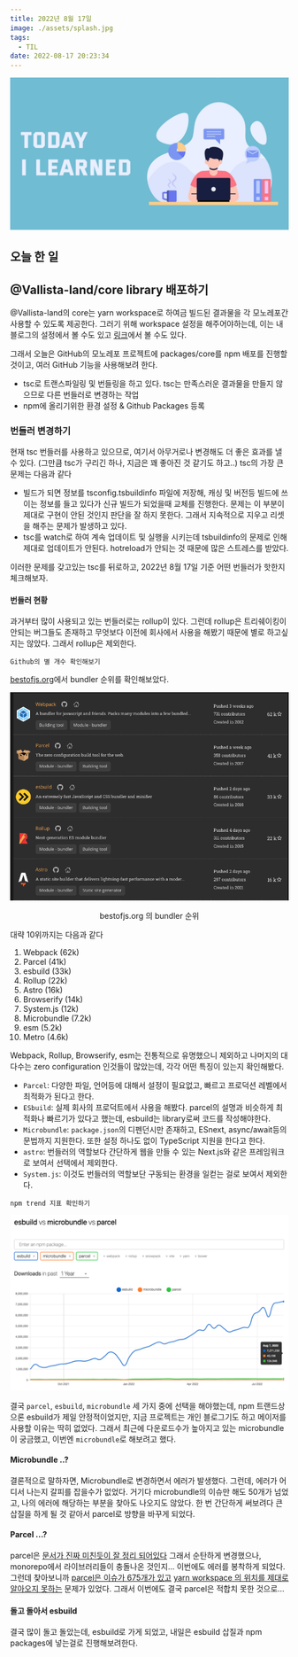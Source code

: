```yaml
---
title: 2022년 8월 17일
image: ./assets/splash.jpg
tags:
  - TIL
date: 2022-08-17 20:23:34
---
```


![로고](assets/splash.jpg)

## 오늘 한 일

## @Vallista-land/core library 배포하기

@Vallista-land의 core는 yarn workspace로 하여금 빌드된 결과물을 각 모노레포간 사용할 수 있도록 제공한다. 그러기 위해 workspace 설정을 해주어야하는데, 이는 내 블로그의 설정에서 볼 수도 있고 [링크](https://classic.yarnpkg.com/lang/en/docs/workspaces/)에서 볼 수도 있다.

그래서 오늘은 GitHub의 모노레포 프로젝트에 packages/core를 npm 배포를 진행할 것이고, 여러 GitHub 기능을 사용해보려 한다.

- tsc로 트랜스파일링 및 번들링을 하고 있다. tsc는 만족스러운 결과물을 만들지 않으므로 다른 번들러로 변경하는 작업
- npm에 올리기위한 환경 설정 & Github Packages 등록

### 번들러 변경하기

현재 tsc 번들러를 사용하고 있으므로, 여기서 아무거로나 변경해도 더 좋은 효과를 낼 수 있다. (그만큼 tsc가 구리긴 하나, 지금은 꽤 좋아진 것 같기도 하고..) tsc의 가장 큰 문제는 다음과 같다

- 빌드가 되면 정보를 tsconfig.tsbuildinfo 파일에 저장해, 캐싱 및 버전등 빌드에 쓰이는 정보를 들고 있다가 신규 빌드가 되었을때 교체를 진행한다. 문제는 이 부분이 제대로 구현이 안된 것인지 판단을 잘 하지 못한다. 그래서 지속적으로 지우고 리셋을 해주는 문제가 발생하고 있다.
- tsc를 watch로 하여 계속 업데이트 및 실행을 시키는데 tsbuildinfo의 문제로 인해 제대로 업데이트가 안된다. hotreload가 안되는 것 때문에 많은 스트레스를 받았다.

이러한 문제를 갖고있는 tsc를 뒤로하고, 2022년 8월 17일 기준 어떤 번들러가 핫한지 체크해보자.

#### 번들러 현황

과거부터 많이 사용되고 있는 번들러로는 rollup이 있다. 그런데 rollup은 트리쉐이킹이 안되는 버그들도 존재하고 무엇보다 이전에 회사에서 사용을 해봤기 때문에 별로 하고싶지는 않았다. 그래서 rollup은 제외한다.

`Github의 별 개수 확인해보기`

[bestofjs.org](https://bestofjs.org/projects?tags=module)에서 bundler 순위를 확인해보았다.

![번들러 별 순위](assets/0.png)

<center>bestofjs.org 의 bundler 순위</center>

대략 10위까지는 다음과 같다

1. Webpack (62k)
2. Parcel (41k)
3. esbuild (33k)
4. Rollup (22k)
5. Astro (16k)
6. Browserify (14k)
7. System.js (12k)
8. Microbundle (7.2k)
9. esm (5.2k)
10. Metro (4.6k)

Webpack, Rollup, Browserify, esm는 전통적으로 유명했으니 제외하고 나머지의 대다수는 zero configuration 인것들이 많았는데, 각각 어떤 특징이 있는지 확인해봤다.

- `Parcel`: 다양한 파일, 언어등에 대해서 설정이 필요없고, 빠르고 프로덕션 레벨에서 최적화가 된다고 한다.
- `ESbuild`: 실제 회사의 프로덕트에서 사용을 해봤다. parcel의 설명과 비슷하게 최적화나 빠르기가 있다고 했는데, esbuild는 library로써 코드를 작성해야한다.
- `Microbundle`: `package.json`의 디펜던시만 존재하고, ESnext, async/await등의 문법까지 지원한다. 또한 설정 하나도 없이 TypeScript 지원을 한다고 한다.
- `astro`: 번들러의 역할보다 간단하게 웹을 만들 수 있는 Next.js와 같은 프레임워크로 보여서 선택에서 제외한다.
- `System.js`: 이것도 번들러의 역할보단 구동되는 환경을 일컫는 걸로 보여서 제외한다.

`npm trend 지표 확인하기`

![npm trend 지표](assets/1.png)

결국 `parcel`, `esbuild`, `microbundle` 세 가지 중에 선택을 해야했는데, npm 트랜드상으론 esbuild가 제일 안정적이었지만, 지금 프로젝트는 개인 블로그기도 하고 메이저를 사용할 이유는 딱히 없었다. 그래서 최근에 다운로드수가 높아지고 있는 microbundle이 궁금했고, 이번엔 `microbundle`로 해보려고 했다.

#### Microbundle ..?

결론적으로 말하자면, Microbundle로 변경하면서 에러가 발생했다. 그런데, 에러가 어디서 나는지 갈피를 잡을수가 없었다. 거기다 microbundle의 이슈만 해도 50개가 넘었고, 나의 에러에 해당하는 부분을 찾아도 나오지도 않았다. 한 번 간단하게 써보려다 큰 삽질을 하게 될 것 같아서 parcel로 방향을 바꾸게 되었다.

#### Parcel ...?

parcel은 [문서가 진짜 미친듯이 잘 정리 되어있다](https://parceljs.org/getting-started/webapp/) 그래서 순탄하게 변경했으나, monorepo에서 라이브러리들이 충돌나온 것인지... 이번에도 에러를 봉착하게 되었다. 그런데 찾아보니까 [parcel은 이슈가 675개가 있고](https://github.com/parcel-bundler/parcel/issues) [yarn workspace 의 위치를 제대로 알아오지 못하는](https://github.com/parcel-bundler/parcel/issues/7579) 문제가 있었다. 그래서 이번에도 결국 parcel은 적합치 못한 것으로...

#### 돌고 돌아서 esbuild

결국 많이 돌고 돌았는데, esbuild로 가게 되었고, 내일은 esbuild 삽질과 npm packages에 넣는걸로 진행해보려한다.
